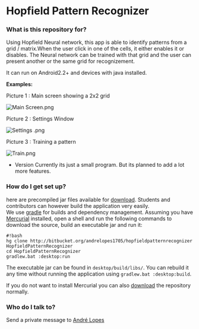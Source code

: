 # Hopfield Pattern Recognizer #


### What is this repository for? ###
Using Hopfield Neural network, this app is able to identify patterns from a grid / matrix.When the user click in one of the cells, it either enables it or disables. The Neural network can be trained with that grid and the user can present another or the same grid for recognizement.

It can run on Android2.2+ and devices with java installed.

**Examples:**

Picture 1 : Main screen showing a 2x2 grid

![Main Screen.png](https://bitbucket.org/repo/po7o54/images/2879479050-Main%20Screen.png)


Picture 2 : Settings Window

![Settings .png](https://bitbucket.org/repo/po7o54/images/4123574713-Settings%20.png)


Picture 3 : Training a pattern

![Train.png](https://bitbucket.org/repo/po7o54/images/4077923614-Train.png)


* Version
Currently its just a small program.
But its planned to add a lot more features.



### How do I get set up? ###

here are precompiled jar files available for [download](https://bitbucket.org/andrelopes1705/tsm-ga-solver/downloads). Students and contributors can however build the application very easily.  
We use [gradle](http://gradle.org) for builds and dependency management. Assuming you have [Mercurial](http://mercurial.selenic.com) installed, open a shell and run the following commands to download the source, build an executable jar and run it:

```
#!bash
hg clone http://bitbucket.org/andrelopes1705/hopfieldpatternrecognizer HopfieldPatternRecognizer
cd HopfieldPatternRecognizer
gradlew.bat :desktop:run
```

The executable jar can be found in `desktop/build/libs/`. You can rebuild it any time without running the application using `gradlew.bat :desktop:build`.

If you do not want to install Mercurial you can also [download](https://bitbucket.org/andrelopes1705hopfieldpatternrecognizer/downloads) the repository normally.

### Who do I talk to? ###

Send a private message to [André Lopes](http://bitbucket.org/andrelopes1705)